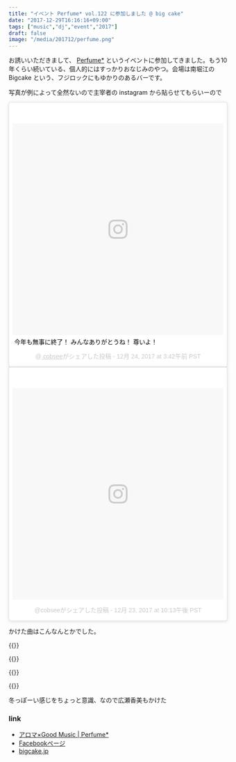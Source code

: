 ```yaml
---
title: "イベント Perfume* vol.122 に参加しました @ big cake"
date: "2017-12-29T16:16:16+09:00"
tags: ["music","dj","event","2017"]
draft: false
image: "/media/201712/perfume.png"
---
```


お誘いいただきまして、 [Perfume*](http://www.lvbz.net/perfume/) というイベントに参加してきました。もう10年くらい続いている、個人的にはすっかりおなじみのやつ。会場は南堀江の Bigcake という、フジロックにもゆかりのあるバーです。

写真が例によって全然ないので主宰者の instagram から貼らせてもらいーので

<div class="embed">
<blockquote class="instagram-media" data-instgrm-captioned data-instgrm-permalink="https://www.instagram.com/p/BdFW0GFFwZP/" data-instgrm-version="8" style=" background:#FFF; border:0; border-radius:3px; box-shadow:0 0 1px 0 rgba(0,0,0,0.5),0 1px 10px 0 rgba(0,0,0,0.15); margin: 1px; max-width:658px; padding:0; width:99.375%; width:-webkit-calc(100% - 2px); width:calc(100% - 2px);"><div style="padding:8px;"> <div style=" background:#F8F8F8; line-height:0; margin-top:40px; padding:50.0% 0; text-align:center; width:100%;"> <div style=" background:url(data:image/png;base64,iVBORw0KGgoAAAANSUhEUgAAACwAAAAsCAMAAAApWqozAAAABGdBTUEAALGPC/xhBQAAAAFzUkdCAK7OHOkAAAAMUExURczMzPf399fX1+bm5mzY9AMAAADiSURBVDjLvZXbEsMgCES5/P8/t9FuRVCRmU73JWlzosgSIIZURCjo/ad+EQJJB4Hv8BFt+IDpQoCx1wjOSBFhh2XssxEIYn3ulI/6MNReE07UIWJEv8UEOWDS88LY97kqyTliJKKtuYBbruAyVh5wOHiXmpi5we58Ek028czwyuQdLKPG1Bkb4NnM+VeAnfHqn1k4+GPT6uGQcvu2h2OVuIf/gWUFyy8OWEpdyZSa3aVCqpVoVvzZZ2VTnn2wU8qzVjDDetO90GSy9mVLqtgYSy231MxrY6I2gGqjrTY0L8fxCxfCBbhWrsYYAAAAAElFTkSuQmCC); display:block; height:44px; margin:0 auto -44px; position:relative; top:-22px; width:44px;"></div></div> <p style=" margin:8px 0 0 0; padding:0 4px;"> <a href="https://www.instagram.com/p/BdFW0GFFwZP/" style=" color:#000; font-family:Arial,sans-serif; font-size:14px; font-style:normal; font-weight:normal; line-height:17px; text-decoration:none; word-wrap:break-word;" target="_blank">今年も無事に終了！ みんなありがとうね！ 尊いよ！</a></p> <p style=" color:#c9c8cd; font-family:Arial,sans-serif; font-size:14px; line-height:17px; margin-bottom:0; margin-top:8px; overflow:hidden; padding:8px 0 7px; text-align:center; text-overflow:ellipsis; white-space:nowrap;">@<a href="https://www.instagram.com/cobsee/" style=" color:#c9c8cd; font-family:Arial,sans-serif; font-size:14px; font-style:normal; font-weight:normal; line-height:17px;" target="_blank"> cobsee</a>がシェアした投稿 - <time style=" font-family:Arial,sans-serif; font-size:14px; line-height:17px;" datetime="2017-12-24T11:42:14+00:00">12月 24, 2017 at 3:42午前 PST</time></p></div></blockquote> <script async defer src="//platform.instagram.com/en_US/embeds.js"></script>

<blockquote class="instagram-media" data-instgrm-permalink="https://www.instagram.com/p/BdExOhRl8-g/" data-instgrm-version="8" style=" background:#FFF; border:0; border-radius:3px; box-shadow:0 0 1px 0 rgba(0,0,0,0.5),0 1px 10px 0 rgba(0,0,0,0.15); margin: 1px; max-width:658px; padding:0; width:99.375%; width:-webkit-calc(100% - 2px); width:calc(100% - 2px);"><div style="padding:8px;"> <div style=" background:#F8F8F8; line-height:0; margin-top:40px; padding:50.0% 0; text-align:center; width:100%;"> <div style=" background:url(data:image/png;base64,iVBORw0KGgoAAAANSUhEUgAAACwAAAAsCAMAAAApWqozAAAABGdBTUEAALGPC/xhBQAAAAFzUkdCAK7OHOkAAAAMUExURczMzPf399fX1+bm5mzY9AMAAADiSURBVDjLvZXbEsMgCES5/P8/t9FuRVCRmU73JWlzosgSIIZURCjo/ad+EQJJB4Hv8BFt+IDpQoCx1wjOSBFhh2XssxEIYn3ulI/6MNReE07UIWJEv8UEOWDS88LY97kqyTliJKKtuYBbruAyVh5wOHiXmpi5we58Ek028czwyuQdLKPG1Bkb4NnM+VeAnfHqn1k4+GPT6uGQcvu2h2OVuIf/gWUFyy8OWEpdyZSa3aVCqpVoVvzZZ2VTnn2wU8qzVjDDetO90GSy9mVLqtgYSy231MxrY6I2gGqjrTY0L8fxCxfCBbhWrsYYAAAAAElFTkSuQmCC); display:block; height:44px; margin:0 auto -44px; position:relative; top:-22px; width:44px;"></div></div><p style=" color:#c9c8cd; font-family:Arial,sans-serif; font-size:14px; line-height:17px; margin-bottom:0; margin-top:8px; overflow:hidden; padding:8px 0 7px; text-align:center; text-overflow:ellipsis; white-space:nowrap;"><a href="https://www.instagram.com/p/BdExOhRl8-g/" style=" color:#c9c8cd; font-family:Arial,sans-serif; font-size:14px; font-style:normal; font-weight:normal; line-height:17px; text-decoration:none;" target="_blank">@cobseeがシェアした投稿</a> - <time style=" font-family:Arial,sans-serif; font-size:14px; line-height:17px;" datetime="2017-12-24T06:13:47+00:00">12月 23, 2017 at 10:13午後 PST</time></p></div></blockquote> <script async defer src="//platform.instagram.com/en_US/embeds.js"></script>
</div>

かけた曲はこんなんとかでした。

{{<youtube src="SaHrqKKFnSA" title="Blur - Tender">}}

{{<youtube src="auRxnsoNaJM?start=279" title="Blood Orange - Best To You">}}

{{<youtube src="htobTBlCvUU" title="Björk - It's Oh So Quiet">}}

{{<youtube src="blJKoXWlqJk?start=40" title="The xx - On Hold">}}

冬っぽーい感じをちょっと意識、なので広瀬香美もかけた

### link

- [アロマ×Good Music | Perfume*](http://www.lvbz.net/perfume/)
- [Facebookページ](https://www.facebook.com/dj.party.perfume)
- [bigcake.jp](http://bigcake.jp/)
